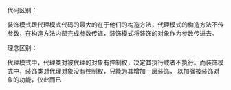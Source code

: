   代码区别：

   装饰模式跟代理模式代码的最大的在于他们的构造方法，代理模式的构造方法不传参数，在构造方法内部完成参数传递，装饰模式将装饰的对象作为参数传进去。
  
  理念区别：

  代理模式中，代理类对被代理的对象有控制权，决定其执行或者不执行。而装饰模式中，装饰类对代理对象没有控制权，只能为其增加一层装饰，
以加强被装饰对象的功能，仅此而已